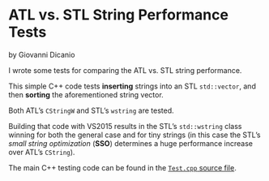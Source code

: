 # ATL vs. STL String Performance Tests

by Giovanni Dicanio

I wrote some tests for comparing the ATL vs. STL string performance.

This simple C++ code tests **inserting** strings into an STL `std::vector`, and then **sorting** the aforementioned string vector.

Both ATL’s `CStringW` and STL’s `wstring` are tested.

Building that code with VS2015 results in the STL’s `std::wstring` class winning for both the general case and for tiny strings (in this case the STL’s _small string optimization_ (**SSO**) determines a huge performance increase over ATL’s `CString`).
 
The main C++ testing code can be found in the [`Test.cpp` source file](https://github.com/GiovanniDicanio/TestStringsAtlVsStl/blob/master/TestStlVsAtlStrings/TestStlVsAtlStrings/Test.cpp).
